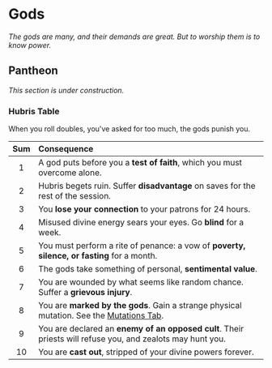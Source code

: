 # Gods

*The gods are many, and their demands are great. But to worship them is to know power.*

## Pantheon
*This section is under construction.*

### Hubris Table

When you roll doubles, you've asked for too much, the gods punish you.

| Sum | Consequence |
|:---:|:---|
| 1 | A god puts before you a **test of faith**, which you must overcome alone. |
| 2 | Hubris begets ruin. Suffer **disadvantage** on saves for the rest of the session. |
| 3 | You **lose your connection** to your patrons for 24 hours. |
| 4 | Misused divine energy sears your eyes. Go **blind** for a week. |
| 5 | You must perform a rite of penance: a vow of **poverty, silence, or fasting** for a month. |
| 6 | The gods take something of personal, **sentimental value**. |
| 7 | You are wounded by what seems like random chance. Suffer a **grievous injury**. |
| 8 | You are **marked by the gods**. Gain a strange physical mutation. See the [Mutations Tab](#mutations). |
| 9 | You are declared an **enemy of an opposed cult**. Their priests will refuse you, and zealots may hunt you. |
| 10 | You are **cast out**, stripped of your divine powers forever. |
